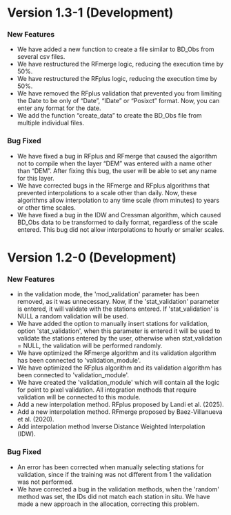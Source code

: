 # Version 1.3-1 (Development)

### New Features

-   We have added a new function to create a file similar to BD_Obs from several csv files.
-   We have restructured the RFmerge logic, reducing the execution time by 50%.
-   We have restructured the RFplus logic, reducing the execution time by 50%.
-   We have removed the RFplus validation that prevented you from limiting the Date to be only of “Date”, “IDate” or “Posixct” format. Now, you can enter any format for the date.
-   We add the function “create_data” to create the BD_Obs file from multiple individual files.

### Bug Fixed

-   We have fixed a bug in RFplus and RFmerge that caused the algorithm not to compile when the layer “DEM” was entered with a name other than “DEM”. After fixing this bug, the user will be able to set any name for this layer.
-   We have corrected bugs in the RFmerge and RFplus algorithms that prevented interpolations to a scale other than daily. Now, these algorithms allow interpolation to any time scale (from minutes) to years or other time scales.
-   We have fixed a bug in the IDW and Cressman algorithm, which caused BD_Obs data to be transformed to daily format, regardless of the scale entered. This bug did not allow interpolations to hourly or smaller scales.

# Version 1.2-0 (Development)

### New Features

-   in the validation mode, the 'mod_validation' parameter has been removed, as it was unnecessary. Now, if the 'stat_validation' parameter is entered, it will validate with the stations entered. If 'stat_validation' is NULL a random validation will be used.
-   We have added the option to manually insert stations for validation, option 'stat_validation', when this parameter is entered it will be used to validate the stations entered by the user, otherwise when stat_validation = NULL, the validation will be performed randomly.
-   We have optimized the RFmerge algorithm and its validation algorithm has been connected to 'validation_module'.
-   We have optimized the RFplus algorithm and its validation algorithm has been connected to 'validation_module'.
-   We have created the 'validation_module' which will contain all the logic for point to pixel validation. All integration methods that require validation will be connected to this module.
-   Add a new interpolation method. RFplus proposed by Landi et al. (2025).
-   Add a new interpolation method. RFmerge proposed by Baez-Villanueva et al. (2020).
-   Add interpolation method Inverse Distance Weighted Interpolation (IDW).

### Bug Fixed

-   An error has been corrected when manually selecting stations for validation, since if the training was not different from 1 the validation was not performed.
-   We have corrected a bug in the validation methods, when the 'random' method was set, the IDs did not match each station in situ. We have made a new approach in the allocation, correcting this problem.
